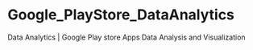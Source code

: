 # Google_PlayStore_DataAnalytics
Data Analytics | Google Play store Apps Data Analysis and Visualization 
